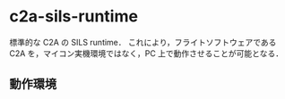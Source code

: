 # c2a-sils-runtime
標準的な C2A の SILS runtime．
これにより，フライトソフトウェアである C2A を，マイコン実機環境ではなく，PC 上で動作させることが可能となる．

## 動作環境
